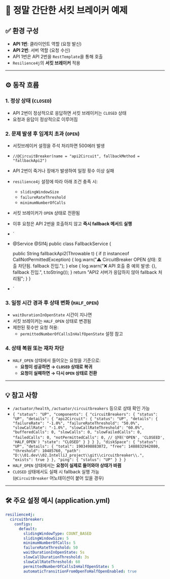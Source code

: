 # 🧪 정말 간단한 서킷 브레이커 예제

## ✅ 환경 구성

- **API 1번**: 클라이언트 역할 (요청 발신)
- **API 2번**: 서버 역할 (요청 수신)
- API 1번은 API 2번을 `RestTemplate`을 통해 호출
- `Resilience4j`의 **서킷 브레이커** 적용

---

## ⚙️ 동작 흐름

### 1. 정상 상태 (`CLOSED`)
- API 2번이 정상적으로 응답하면 서킷 브레이커는 `CLOSED` 상태
- 요청과 응답이 정상적으로 이루어짐

### 2. 문제 발생 후 임계치 초과 (`OPEN`)
- 서킷브레이커 설정을 주석 처리하면 500에러 발생
- `//@CircuitBreaker(name = "api2Circuit", fallbackMethod = "fallbackApi2")`
- API 2번이 죽거나 장애가 발생하여 일정 횟수 이상 실패
- `resilience4j` 설정에 따라 아래 조건 충족 시:
  - `slidingWindowSize`
  - `failureRateThreshold`
  - `minimumNumberOfCalls`
- 서킷 브레이커가 `OPEN` 상태로 전환됨
- 이후 요청은 API 2번을 호출하지 않고 **즉시 fallback 메서드 실행**
- `
- @Service
@Slf4j
public class FallbackService {

    public String fallbackApi2(Throwable t) {
        if (t instanceof CallNotPermittedException) {
            log.warn("⚠️ CircuitBreaker OPEN 상태: 호출 차단됨. fallback 진입.");
        } else {
            log.warn("❌ API 호출 중 예외 발생: {}, fallback 진입.", t.toString());
        }
        return "API2 서버가 응답하지 않아 fallback 처리됨";
    }
}
- `

### 3. 일정 시간 경과 후 상태 변화 (`HALF_OPEN`)
- `waitDurationInOpenState` 시간이 지나면
- 서킷 브레이커는 `HALF_OPEN` 상태로 변경됨
- 제한된 횟수만 요청 허용:
  - `permittedNumberOfCallsInHalfOpenState` 설정 참고

### 4. 상태 복원 또는 재차 차단
- `HALF_OPEN` 상태에서 들어오는 요청을 기준으로:
  - **요청이 성공하면 → `CLOSED` 상태로 복귀**
  - **요청이 실패하면 → 다시 `OPEN` 상태로 전환**

---

## 💡 참고 사항

- `/actuator/health`, `/actuator/circuitbreakers` 등으로 상태 확인 가능
- `{
    "status": "UP",
    "components": {
        "circuitBreakers": {
            "status": "UP",
            "details": {
                "api2Circuit": {
                    "status": "UP",
                    "details": {
                        "failureRate": "-1.0%",
                        "failureRateThreshold": "50.0%",
                        "slowCallRate": "-1.0%",
                        "slowCallRateThreshold": "60.0%",
                        "bufferedCalls": 0,
                        "slowCalls": 0,
                        "slowFailedCalls": 0,
                        "failedCalls": 0,
                        "notPermittedCalls": 0,
                        // 상태('OPEN', 'CLOSEED', 'HALF_OPEN')
                        "state": "CLOSED"
                    }
                }
            }
        },
        "diskSpace": {
            "status": "UP",
            "details": {
                "total": 1903498883072,
                "free": 1488832942080,
                "threshold": 10485760,
                "path": "D:\\01.dev\\02.IntelliJ_project\\git\\circuitbreaker\\.",
                "exists": true
            }
        },
        "ping": {
            "status": "UP"
        }
    }
}`
- `HALF_OPEN` 상태에서는 **요청이 실제로 들어와야 상태가 바뀜**
- `CLOSED` 상태에서도 실패 시 fallback 실행 가능  
  (`@CircuitBreaker` 어노테이션이 붙어 있을 경우)

---

## 🛠️ 주요 설정 예시 (application.yml)

```yaml
resilience4j:
  circuitbreaker:
    configs:
      default:
        slidingWindowType: COUNT_BASED
        slidingWindowSize: 5
        minimumNumberOfCalls: 5
        failureRateThreshold: 50
        waitDurationInOpenState: 5s
        slowCallDurationThreshold: 3s
        slowCallRateThreshold: 60
        permittedNumberOfCallsInHalfOpenState: 5
        automaticTransitionFromOpenToHalfOpenEnabled: true
